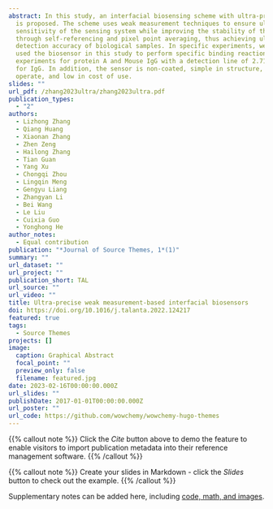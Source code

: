 ```yaml
---
abstract: In this study, an interfacial biosensing scheme with ultra-precision
  is proposed. The scheme uses weak measurement techniques to ensure ultra-high
  sensitivity of the sensing system while improving the stability of the system
  through self-referencing and pixel point averaging, thus achieving ultra-high
  detection accuracy of biological samples. In specific experiments, we have
  used the biosensor in this study to perform specific binding reaction
  experiments for protein A and Mouse IgG with a detection line of 2.71 ng/mL
  for IgG. In addition, the sensor is non-coated, simple in structure, easy to
  operate, and low in cost of use.
slides: ""
url_pdf: /zhang2023ultra/zhang2023ultra.pdf
publication_types:
  - "2"
authors:
  - Lizhong Zhang
  - Qiang Huang
  - Xiaonan Zhang
  - Zhen Zeng
  - Hailong Zhang
  - Tian Guan
  - Yang Xu
  - Chongqi Zhou
  - Lingqin Meng
  - Gengyu Liang
  - Zhangyan Li
  - Bei Wang
  - Le Liu
  - Cuixia Guo
  - Yonghong He
author_notes:
  - Equal contribution
publication: "*Journal of Source Themes, 1*(1)"
summary: ""
url_dataset: ""
url_project: ""
publication_short: TAL
url_source: ""
url_video: ""
title: Ultra-precise weak measurement-based interfacial biosensors
doi: https://doi.org/10.1016/j.talanta.2022.124217
featured: true
tags:
  - Source Themes
projects: []
image:
  caption: Graphical Abstract
  focal_point: ""
  preview_only: false
  filename: featured.jpg
date: 2023-02-16T00:00:00.000Z
url_slides: ""
publishDate: 2017-01-01T00:00:00.000Z
url_poster: ""
url_code: https://github.com/wowchemy/wowchemy-hugo-themes
---
```


{{% callout note %}}
Click the *Cite* button above to demo the feature to enable visitors to import publication metadata into their reference management software.
{{% /callout %}}

{{% callout note %}}
Create your slides in Markdown - click the *Slides* button to check out the example.
{{% /callout %}}

Supplementary notes can be added here, including [code, math, and images](https://wowchemy.com/docs/writing-markdown-latex/).
